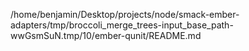 /home/benjamin/Desktop/projects/node/smack-ember-adapters/tmp/broccoli_merge_trees-input_base_path-wwGsmSuN.tmp/10/ember-qunit/README.md